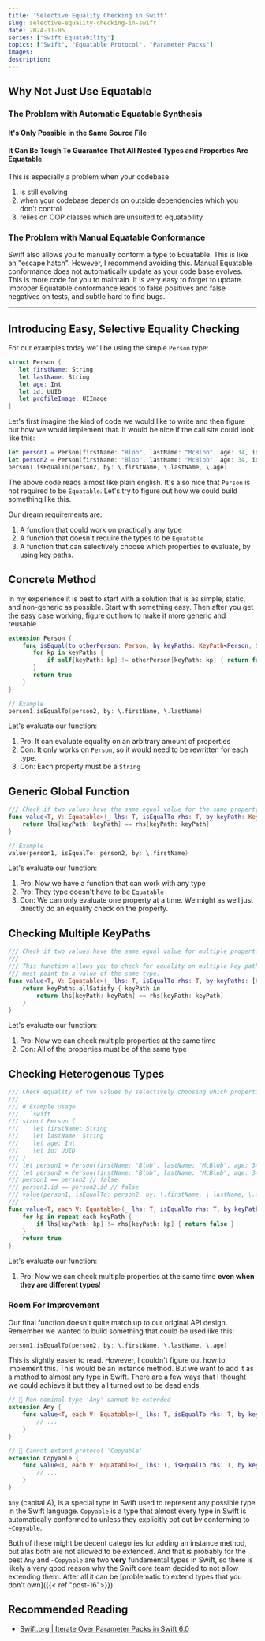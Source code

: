 ```yaml
---
title: 'Selective Equality Checking in Swift'
slug: selective-equality-checking-in-swift
date: 2024-11-05
series: ["Swift Equatability"]
topics: ["Swift", "Equatable Protocol", "Parameter Packs"]
images: 
description: 
---
```


## Why Not Just Use Equatable
### The Problem with Automatic Equatable Synthesis
#### It's Only Possible in the Same Source File

#### It Can Be Tough To Guarantee That All Nested Types and Properties Are Equatable
This is especially a problem when your codebase:
1. is still evolving
2. when your codebase depends on outside dependencies which you don't control
3. relies on OOP classes which are unsuited to equatability

### The Problem with Manual Equatable Conformance
Swift also allows you to manually conform a type to Equatable. This is like an "escape hatch". 
However, I recommend avoiding this. Manual Equatable conformance does not automatically update as your code base evolves. This is more code for you to maintain. It is very easy to forget to update. Improper Equatable conformance leads to false positives and false negatives on tests, and subtle hard to find bugs. 

---
## Introducing Easy, Selective Equality Checking
For our examples today we'll be using the simple `Person` type: 

```swift
struct Person {
   let firstName: String
   let lastName: String
   let age: Int
   let id: UUID
   let profileImage: UIImage
}
```

Let's first imagine the kind of code we would like to write and then figure out how we would implement that. It would be nice if the call site could look like this: 

```swift
let person1 = Person(firstName: "Blob", lastName: "McBlob", age: 34, id: UUID())
let person2 = Person(firstName: "Blob", lastName: "McBlob", age: 34, id: UUID())
person1.isEqualTo(person2, by: \.firstName, \.lastName, \.age)
```

The above code reads almost like plain english. 
It's also nice that `Person` is not required to be `Equatable`. 
Let's try to figure out how we could build something like this. 

Our dream requirements are: 
1. A function that could work on practically any type
2. A function that doesn't require the types to be `Equatable`
3. A function that can selectively choose which properties to evaluate, by using key paths. 

## Concrete Method
In my experience it is best to start with a solution that is as simple, static, and non-generic as possible. Start with something easy. Then after you get the easy case working, figure out how to make it more generic and reusable. 

```swift
extension Person {
    func isEqual(to otherPerson: Person, by keyPaths: KeyPath<Person, String>...) -> Bool {
       for kp in keyPaths {
           if self[keyPath: kp] != otherPerson[keyPath: kp] { return false }
       }
       return true
    }
}

// Example 
person1.isEqualTo(person2, by: \.firstName, \.lastName)
```

Let's evaluate our function: 
1. Pro: It can evaluate equality on an arbitrary amount of properties
2. Con: It only works on `Person`, so it would need to be rewritten for each type.
3. Con: Each property must be a `String`

## Generic Global Function
```swift
/// Check if two values have the same equal value for the same property
func value<T, V: Equatable>(_ lhs: T, isEqualTo rhs: T, by keyPath: KeyPath<T, V>) -> Bool {
    return lhs[keyPath: keyPath] == rhs[keyPath: keyPath]
}

// Example
value(person1, isEqualTo: person2, by: \.firstName)
```

Let's evaluate our function: 
1. Pro: Now we have a function that can work with any type
2. Pro: They type doesn't have to be `Equatable`
3. Con: We can only evaluate one property at a time. We might as well just directly do an equality check on the property. 

## Checking Multiple KeyPaths
```swift
/// Check if two values have the same equal value for multiple properties of the same type
///
/// This function allows you to check for equality on multiple key paths. However, it has the limitation that each key path
/// must point to a value of the same type.
func value<T, V: Equatable>(_ lhs: T, isEqualTo rhs: T, by keyPaths: [KeyPath<T, V>]) -> Bool {
    return keyPaths.allSatisfy { keyPath in
        return lhs[keyPath: keyPath] == rhs[keyPath: keyPath]
    }
}
```

Let's evaluate our function: 
1. Pro: Now we can check multiple properties at the same time
2. Con: All of the properties must be of the same type

## Checking Heterogenous Types
```swift
/// Check equality of two values by selectively choosing which properties to compare.
///
/// # Example Usage
/// ```swift
/// struct Person {
///    let firstName: String
///    let lastName: String
///    let age: Int
///    let id: UUID
/// }
/// let person1 = Person(firstName: "Blob", lastName: "McBlob", age: 34, id: UUID())
/// let person2 = Person(firstName: "Blob", lastName: "McBlob", age: 34, id: UUID())
/// person1 == person2 // false
/// person1.id == person2.id // false
/// value(person1, isEqualTo: person2, by: \.firstName, \.lastName, \.age) // true
/// ```
func value<T, each V: Equatable>(_ lhs: T, isEqualTo rhs: T, by keyPath: repeat KeyPath<T, each V>) -> Bool {
    for kp in repeat each keyPath {
        if lhs[keyPath: kp] != rhs[keyPath: kp] { return false }
    }
    return true
}
```

Let's evaluate our function: 
1. Pro: Now we can check multiple properties at the same time **even when they are different types**!

### Room For Improvement
Our final function doesn't quite match up to our original API design. Remember we wanted to build something that could be used like this: 

```swift
person1.isEqualTo(person2, by: \.firstName, \.lastName, \.age)
```

This is slightly easier to read. However, I couldn't figure out how to implement this. 
This would be an instance method. But we want to add it as a method to almost any type in Swift. There are a few ways that I thought we could achieve it but they all turned out to be dead ends. 

```swift 
// 🔴 Non-nominal type 'Any' cannot be extended
extension Any {
    func value<T, each V: Equatable>(_ lhs: T, isEqualTo rhs: T, by keyPath: repeat KeyPath<T, each V>) -> Bool {
        // ...
    }
}

// 🔴 Cannot extend protocol 'Copyable'
extension Copyable {
    func value<T, each V: Equatable>(_ lhs: T, isEqualTo rhs: T, by keyPath: repeat KeyPath<T, each V>) -> Bool {
        // ...
    }
}
```

`Any` (capital A), is a special type in Swift used to represent any possible type in the Swift language. `Copyable` is a type that almost every type in Swift is automatically conformed to unless they explicitly opt out by conforming to `~Copyable`. 

Both of these might be decent categories for adding an instance method, but alas both are not allowed to be extended. And that is probably for the best `Any` and `~Copyable` are two **very** fundamental types in Swift, so there is likely a very good reason why the Swift core team decided to not allow extending them. After all it can be [problematic to extend types that you don't own]({{< ref "post-16">}}).

## Recommended Reading
- [Swift.org | Iterate Over Parameter Packs in Swift 6.0](https://www.swift.org/blog/pack-iteration/)